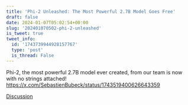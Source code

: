 ```yaml
---
title: 'Phi-2 Unleashed: The Most Powerful 2.7B Model Goes Free'
draft: false
date: 2024-01-07T05:02:54+00:00
slug: '202401070502-phi-2-unleashed'
is_tweet: true
tweet_info:
  id: '1743739944928157767'
  type: 'post'
  is_thread: False
---
```




Phi-2, the most powerful 2.7B model ever created, from our team is now with no strings attached! <https://x.com/SebastienBubeck/status/1743519400626643359>

[Discussion](https://x.com/sytelus/status/1743739944928157767)
